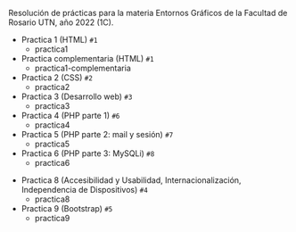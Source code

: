

Resolución de prácticas para la materia Entornos Gráficos de la Facultad de Rosario UTN, año 2022 (1C).

* Practica 1 (HTML) ```#1```
  * practica1
* Practica complementaria (HTML) ```#1```
  * practica1-complementaria
* Practica 2 (CSS) ```#2```
  * practica2
* Practica 3 (Desarrollo web) ```#3```
  * practica3
* Practica 4 (PHP parte 1) ```#6```
  * practica4
* Practica 5 (PHP parte 2: mail y sesión) ```#7```
  * practica5
* Practica 6 (PHP parte 3: MySQLi) ```#8```
  * practica6
<!-- * Practica 7 (PHP parte 4: cookies) ```#8```
  * practica7 -->
* Practica 8 (Accesibilidad y Usabilidad, Internacionalización, Independencia de Dispositivos) ```#4```
  * practica8
* Practica 9 (Bootstrap) ```#5```
  * practica9
